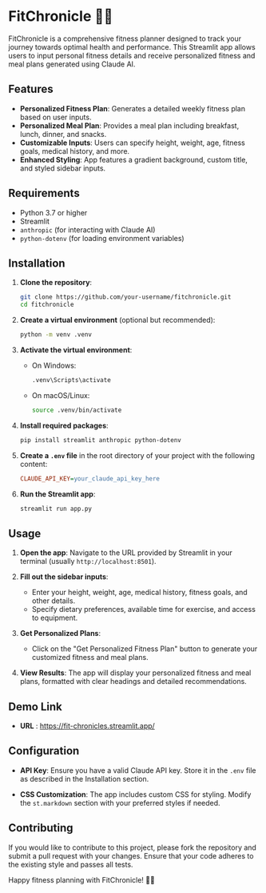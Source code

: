 # FitChronicle 📓💪

FitChronicle is a comprehensive fitness planner designed to track your journey towards optimal health and performance. This Streamlit app allows users to input personal fitness details and receive personalized fitness and meal plans generated using Claude AI.

## Features

- **Personalized Fitness Plan**: Generates a detailed weekly fitness plan based on user inputs.
- **Personalized Meal Plan**: Provides a meal plan including breakfast, lunch, dinner, and snacks.
- **Customizable Inputs**: Users can specify height, weight, age, fitness goals, medical history, and more.
- **Enhanced Styling**: App features a gradient background, custom title, and styled sidebar inputs.

## Requirements

- Python 3.7 or higher
- Streamlit
- `anthropic` (for interacting with Claude AI)
- `python-dotenv` (for loading environment variables)

## Installation

1. **Clone the repository**:
   ```bash
   git clone https://github.com/your-username/fitchronicle.git
   cd fitchronicle
   ```

2. **Create a virtual environment** (optional but recommended):
   ```bash
   python -m venv .venv
   ```

3. **Activate the virtual environment**:
   - On Windows:
     ```bash
     .venv\Scripts\activate
     ```
   - On macOS/Linux:
     ```bash
     source .venv/bin/activate
     ```

4. **Install required packages**:
   ```bash
   pip install streamlit anthropic python-dotenv
   ```

5. **Create a `.env` file** in the root directory of your project with the following content:
   ```ini
   CLAUDE_API_KEY=your_claude_api_key_here
   ```

6. **Run the Streamlit app**:
   ```bash
   streamlit run app.py
   ```

## Usage

1. **Open the app**: Navigate to the URL provided by Streamlit in your terminal (usually `http://localhost:8501`).

2. **Fill out the sidebar inputs**:
   - Enter your height, weight, age, medical history, fitness goals, and other details.
   - Specify dietary preferences, available time for exercise, and access to equipment.

3. **Get Personalized Plans**:
   - Click on the "Get Personalized Fitness Plan" button to generate your customized fitness and meal plans.

4. **View Results**: The app will display your personalized fitness and meal plans, formatted with clear headings and detailed recommendations.

## Demo Link 
   - **URL** : https://fit-chronicles.streamlit.app/   

## Configuration

- **API Key**: Ensure you have a valid Claude API key. Store it in the `.env` file as described in the Installation section.

- **CSS Customization**: The app includes custom CSS for styling. Modify the `st.markdown` section with your preferred styles if needed.

## Contributing

If you would like to contribute to this project, please fork the repository and submit a pull request with your changes. Ensure that your code adheres to the existing style and passes all tests.


Happy fitness planning with FitChronicle! 💪📓
```

